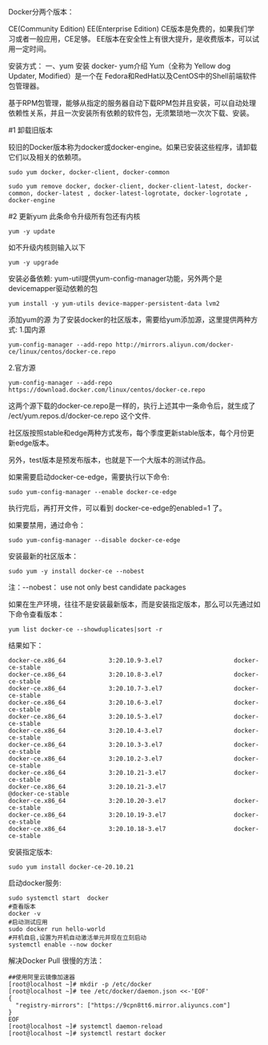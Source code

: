Docker分两个版本：

CE(Community Edition)
EE(Enterprise Edition)
CE版本是免费的，如果我们学习或者一般应用，CE足够。
EE版本在安全性上有很大提升，是收费版本，可以试用一定时间。

安装方式：
一、yum 安装 docker-
yum介绍
Yum（全称为 Yellow dog Updater, Modified）是一个在 Fedora和RedHat以及CentOS中的Shell前端软件包管理器。

基于RPM包管理，能够从指定的服务器自动下载RPM包并且安装，可以自动处理依赖性关系，并且一次安装所有依赖的软件包，无须繁琐地一次次下载、安装。

#1 卸载旧版本

较旧的Docker版本称为docker或docker-engine。如果已安装这些程序，请卸载它们以及相关的依赖项。
``` shell
sudo yum docker, docker-client, docker-common

sudo yum remove docker, docker-client, docker-client-latest, docker-common, docker-latest , docker-latest-logrotate, docker-logrotate , docker-engine
```

#2 更新yum
此条命令升级所有包还有内核
``` shell
yum -y update
```
如不升级内核则输入以下
``` shell
yum -y upgrade
```

安装必备依赖:
yum-util提供yum-config-manager功能，另外两个是devicemapper驱动依赖的包
``` shell
yum install -y yum-utils device-mapper-persistent-data lvm2
```

添加yum的源
为了安装docker的社区版本，需要给yum添加源，这里提供两种方式:
1.国内源
``` shell
yum-config-manager --add-repo http://mirrors.aliyun.com/docker-ce/linux/centos/docker-ce.repo
```

2.官方源
``` shell
yum-config-manager --add-repo https://download.docker.com/linux/centos/docker-ce.repo
```
这两个源下载的docker-ce.repo是一样的，执行上述其中一条命令后，就生成了 /ect/yum.repos.d/docker-ce.repo 这个文件.

社区版按照stable和edge两种方式发布，每个季度更新stable版本，每个月份更新edge版本。

另外，test版本是预发布版本，也就是下一个大版本的测试作品。

如果需要启动docker-ce-edge，需要执行以下命令:
``` shell
sudo yum-config-manager --enable docker-ce-edge
```
执行完后，再打开文件，可以看到 docker-ce-edge的enabled=1 了。

如果要禁用，通过命令：
``` shell
sudo yum-config-manager --disable docker-ce-edge
```

安装最新的社区版本：
``` shell
sudo yum -y install docker-ce --nobest
```
注：--nobest： use not only best candidate packages

如果在生产环境，往往不是安装最新版本，而是安装指定版本，那么可以先通过如下命令查看版本：
``` shell
yum list docker-ce --showduplicates|sort -r
```

结果如下：
```
docker-ce.x86_64            3:20.10.9-3.el7                    docker-ce-stable
docker-ce.x86_64            3:20.10.8-3.el7                    docker-ce-stable
docker-ce.x86_64            3:20.10.7-3.el7                    docker-ce-stable
docker-ce.x86_64            3:20.10.6-3.el7                    docker-ce-stable
docker-ce.x86_64            3:20.10.5-3.el7                    docker-ce-stable
docker-ce.x86_64            3:20.10.4-3.el7                    docker-ce-stable
docker-ce.x86_64            3:20.10.3-3.el7                    docker-ce-stable
docker-ce.x86_64            3:20.10.2-3.el7                    docker-ce-stable
docker-ce.x86_64            3:20.10.21-3.el7                   docker-ce-stable
docker-ce.x86_64            3:20.10.21-3.el7                   @docker-ce-stable
docker-ce.x86_64            3:20.10.20-3.el7                   docker-ce-stable
docker-ce.x86_64            3:20.10.19-3.el7                   docker-ce-stable
docker-ce.x86_64            3:20.10.18-3.el7                   docker-ce-stable
```


安装指定版本:
``` shell
sudo yum install docker-ce-20.10.21
```


启动docker服务:
``` shell
sudo systemctl start  docker
#查看版本
docker -v
#启动测试应用
sudo docker run hello-world
#开机自启,设置为开机自动激活单元并现在立刻启动
systemctl enable --now docker

```

解决Docker Pull 很慢的方法：
``` shell
##使用阿里云镜像加速器
[root@localhost ~]# mkdir -p /etc/docker
[root@localhost ~]# tee /etc/docker/daemon.json <<-'EOF'
{
  "registry-mirrors": ["https://9cpn8tt6.mirror.aliyuncs.com"]
}
EOF
[root@localhost ~]# systemctl daemon-reload
[root@localhost ~]# systemctl restart docker

```




